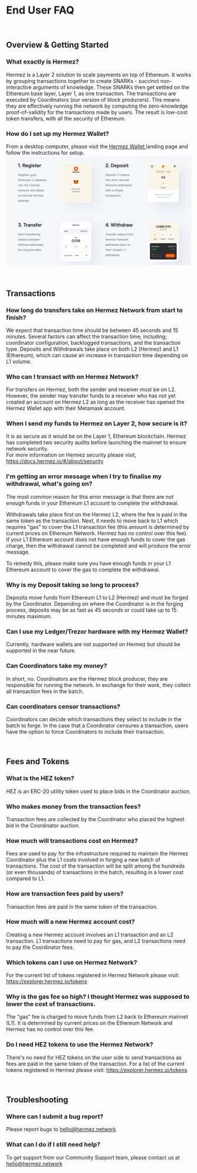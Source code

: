 # End User FAQ
&nbsp;
&nbsp;


## Overview & Getting Started 

### What exactly is Hermez?

Hermez is a Layer 2 solution to scale payments on top of Ethereum.  It works by grouping transactions together to create SNARKs - succinct non-interactive arguments of knowledge.  These SNARKs then get settled on the Ethereum base layer, Layer 1, as one transaction. The transactions are executed by Coordinators (our version of block producers).  This means they are effectively running the network by computing the zero-knowledge proof-of-validity for the transactions made by users.  The result is low-cost token transfers, with all the security of Ethereum.  


### How do I set up my Hermez Wallet? 


From a desktop computer, please visit the <a href="https://hermez.io/wallet/"> Hermez Wallet </a> landing page and follow the instructions for setup. 
![](img/how-to-tx.png)

&nbsp;
&nbsp;


## Transactions

### How long do transfers take on Hermez Network from start to finish? 

We expect that transaction time should be between 45 seconds and 15 minutes. Several factors can affect the transaction time, including; coordinator configuration, backlogged transactions, and the transaction type. Deposits and Withdrawals take place on both L2 (Hermez) and L1 (Ethereum), which can cause an increase in transaction time depending on L1 volume.  


### Who can I transact with on Hermez Network? 

For transfers on Hermez, both the sender and receiver must be on L2. However, the sender may transfer funds to a receiver who has not yet created an account on Hermez L2 as long as the receiver has opened the Hermez Wallet app with their Metamask account.  


### When I send my funds to Hermez on Layer 2, how secure is it?  

It is as secure as it would be on the Layer 1, Ethereum blockchain. Hermez has completed two security audits before launching the mainnet to ensure network security.   
For more information on Hermez security please visit, https://docs.hermez.io/#/about/security


### I'm getting an error message when I try to finalise my withdrawal, what's going on?

The most common reason for this error message is that there are not enough funds in your Ethereum L1 account to complete the withdrawal.  

Withdrawals take place first on the Hermez L2, where the fee is paid in the same token as the transaction.  Next, it needs to move back to L1 which requires "gas" to cover the L1 transaction fee (this amount is determined by current prices on Ethereum Network. Hermez has no control over this fee).  If your L1 Ethereum account does not have enough funds to cover the gas charge, then the withdrawal cannot be completed and will produce the error message.  

To remedy this, please make sure you have enough funds in your L1 Ethereum account to cover the gas to complete the withdrawal.

### Why is my Deposit taking so long to process?

Deposits move funds from Ethereum  L1 to L2 (Hermez) and must be forged by the Coordinator.  Depending on where the Coordinator is in the forging process, deposits may be as fast as 45 seconds or could take up to 15 minutes maximum. 

### Can I use my Ledger/Trezor hardware with my Hermez Wallet?

Currently, hardware wallets are not supported on Hermez but should be supported in the near future. 

### Can Coordinators take my money?

In short, no.  Coordinators are the Hermez block producer, they are responsible for running the network. In exchange for their work, they collect all transaction fees in the batch. 

### Can coordinators censor transactions?

Coordinators can decide which transactions they select to include in the batch to forge. In the case that a Coordinator censures a transaction, users have the option to force Coordinators to include their transaction.

&nbsp;
&nbsp;


## Fees and Tokens

### What is the HEZ token? 
HEZ is an ERC-20 utility token used to place bids in the Coordinator auction.

### Who makes money from the transaction fees?

Transaction fees are collected by the Coordinator who placed the highest bid in the Coordinator auction.

### How much will transactions cost on Hermez?

Fees are used to pay for the infrastructure required to maintain the Hermez Coordinator plus the L1 costs involved in forging a new batch of transactions. The cost of the transaction will be split among the hundreds (or even thousands) of transactions in the batch, resulting in a lower cost compared to L1.

### How are transaction fees paid by users?

Transaction fees are paid in the same token of the transaction.

### How much will a new Hermez account cost?

Creating a new Hermez account involves an L1 transaction and an L2 transaction. L1 transactions need to pay for gas, and L2 transactions need to pay the Coordinator fees.

### Which tokens can I use on Hermez Network?

For the current list of tokens registered in Hermez Network please visit: https://explorer.hermez.io/tokens

### Why is the gas fee so high? I thought Hermez was supposed to lower the cost of transactions.

The "gas" fee is charged to move funds from L2 back to Ethereum mainnet (L1). It is determined by current prices on the Ethereum Network and Hermez has no control over this fee.

### Do I need HEZ tokens to use the Hermez Network?

There's no need for HEZ tokens on the user side to send transactions as fees are paid in the same token of the transaction.
For a list of the current tokens registered in Hermez please visit: https://explorer.hermez.io/tokens

&nbsp;
&nbsp;


## Troubleshooting 

### Where can I submit a bug report?

Please report bugs to hello@hermez.network 

### What can I do if I still need help?

To get support from our Community Support team, please contact us at hello@hermez.network 
